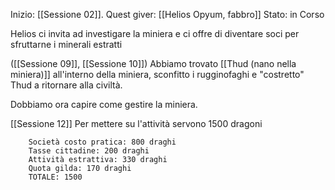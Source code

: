 Inizio: [[Sessione 02]].
Quest giver: [[Helios Opyum, fabbro]]
Stato: in Corso

Helios ci invita ad investigare la miniera e ci offre di diventare soci per sfruttarne i minerali estratti

([[Sessione 09]], [[Sessione 10]])
	Abbiamo trovato [[Thud (nano nella miniera)]] all'interno della miniera, sconfitto i rugginofaghi e "costretto" Thud a ritornare alla civiltà. 

Dobbiamo ora capire come gestire la miniera.

[[Sessione 12]]
	Per mettere su l'attività servono 1500 dragoni
	
		Società costo pratica: 800 draghi
		Tasse cittadine: 200 draghi
		Attività estrattiva: 330 draghi
		Quota gilda: 170 draghi
		TOTALE: 1500